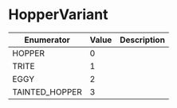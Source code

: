 # HopperVariant

| Enumerator      | Value | Description |
| --------------- | ----- | ----------- |
| HOPPER          | 0     |             |
| TRITE           | 1     |             |
| EGGY            | 2     |             |
| TAINTED\_HOPPER | 3     |             |
